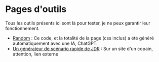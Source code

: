 # Pages d'outils

Tous les outils présents ici sont là pour tester, je ne peux garantir leur fonctionnement. 

- [Random](random.html) : Ce code, et la totalité de la page (css inclus) a été généré automatiquement avec une IA, ChatGPT. 
- [Un générateur de scénario rapide de JDR](https://jdr.aymericdelavault.fr) : Sur un site d'un copain, attention, lien externe